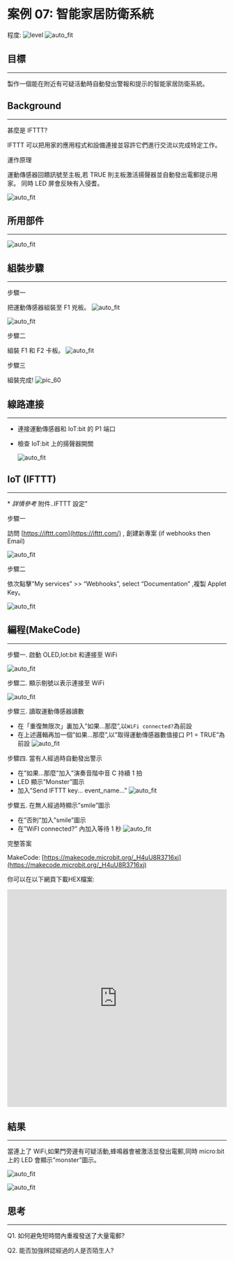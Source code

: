 # 案例 07: 智能家居防衛系統

程度: ![level](images/level3.png)
![auto_fit](images/Case7/case-07.png)<P>

## 目標
<HR>

製作一個能在附近有可疑活動時自動發出警報和提示的智能家居防衛系統。<BR><P>

## Background
<HR>

<span id="subtitle">甚麼是 IFTTT?</span><BR><P>
IFTTT 可以把用家的應用程式和設備連接並容許它們進行交流以完成特定工作。<BR><P>
<span id="subtitle">運作原理</span><BR><P>
運動傳感器回饋訊號至主板,若 TRUE 則主板激活揚聲器並自動發出電郵提示用家。
同時 LED 屏會反映有入侵耆。<BR><P>
![auto_fit](images/Case7/Concept-diagram-Case7.png)<P>

## 所用部件
<HR>

![auto_fit](images/Case7/Case7_parts.png)<P>

## 組裝步驟
<HR>

<span id="subtitle">步驟一</span><BR><P>
把運動傳感器組裝至 F1 兇板。
![auto_fit](images/Case7/Case7_ass1.png)<P>
![auto_fit](images/Case7/Case7_ass2.png)<P>
<span id="subtitle">步驟二</span><BR><P>
組裝 F1 和 F2 卡板。
![auto_fit](images/Case7/Case7_ass3.png)<P>
<span id="subtitle">步驟三</span><BR><P>
組裝完成!
![pic_60](images/Case7/Case7_ass4.png)<P>


## 線路連接
<HR>

* 連接運動傳感器和 IoT:bit 的 P1 端口<BR><P>
* 檢查 IoT:bit 上的揚聲器開關<BR><P>
![auto_fit](images/Case7/Case7_hardware.png)<P>

## IoT (IFTTT)
<HR>

<span id="remarks">* *詳情參考* 附件..IFTTT 設定” </span><BR><P>

<span id="subtitle">步驟一</span><BR><P>
訪問 [https://ifttt.com](https://ifttt.com/) , 創建新專案 (if webhooks then Email)<BR><P>
![auto_fit](images/Case7/Case7_iot1.png)<P>


<span id="subtitle">步驟二</span><BR><P>
依次點擊“My services” >> “Webhooks”, select “Documentation” ,複製 Applet Key。<BR><P>
![auto_fit](images/Case7/Case7_iot2.png)<P>

## 編程(MakeCode)
<HR>

<span id="subtitle">步驟一. 啟動 OLED,Iot:bit 和連接至 WiFi</span><BR><P>
![auto_fit](images/Case7/Case7_p1.png)<P>

<span id="subtitle">步驟二. 顯示剔號以表示連接至 WiFi</span><BR><P>
![auto_fit](images/Case7/Case7_p2.png)<P>

<span id="subtitle">步驟三. 讀取運動傳感器讀數</span><BR><P>
* 在「重復無限次」裏加入”如果...那麼”,以`WiFi connected?`為前設
* 在上述邏輯再加一個”如果...那麼”,以”取得運動傳感器數值接口 P1 = TRUE”為前設
![auto_fit](images/Case7/Case7_p3.png)<P>
 
<span id="subtitle">步驟四. 當有人經過時自動發出警示</span><BR><P>
* 在”如果...那麼”加入”演奏音階中音 C 持續 1 拍
* LED 顯示”Monster”圖示
* 加入”Send IFTTT key... event_name...”
![auto_fit](images/Case7/Case7_p4.png)<P>

<span id="subtitle">步驟五. 在無人經過時顯示”smile”圖示</span><BR><P>
* 在”否則”加入”smile”圖示
* 在”WiFI connected?” 內加入等待 1 秒
![auto_fit](images/Case7/Case7_p5.png)<P>

<span id="subtitle">完整答案<BR><P>
MakeCode: [https://makecode.microbit.org/_H4uU8R3716xj](https://makecode.microbit.org/_H4uU8R3716xj)<BR><P>
你可以在以下網頁下載HEX檔案:<BR>
<iframe src="https://makecode.microbit.org/#pub:_H4uU8R3716xj" width="100%" height="500" frameborder="0"></iframe>


## 結果
<HR>

當連上了 WiFi,如果門旁邊有可疑活動,蜂鳴器會被激活並發出電郵,同時
micro:bit 上的 LED 會顯示”monster”圖示。<BR><P>
![auto_fit](images/Case7/Case7_result1.png)

![auto_fit](images/Case7/Case7_result2.gif)


## 思考
<HR>

Q1. 如何避免短時間內重複發送了大量電郵? <BR><P>
Q2. 能否加強辨認經過的人是否陌生人?<BR><P>

